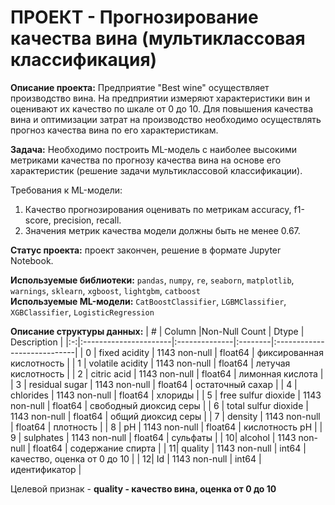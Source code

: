 # ПРОЕКТ - Прогнозирование качества вина (мультиклассовая классификация)
**Описание проекта:**
Предприятие "Best wine" осуществляет производство вина. На предприятии измеряют характеристики вин и оценивают их качество по шкале от 0 до 10. Для повышения качества вина и оптимизации затрат на производство необходимо осуществлять прогноз качества вина по его характеристикам.

**Задача:**
Необходимо построить ML-модель с наиболее высокими метриками качества по прогнозу качества вина на основе его характеристик (решение задачи мультиклассовой классификации).

Требования к ML-модели:
1. Качество прогнозирования оценивать по метрикам accuracy, f1-score, precision, recall.
2. Значения метрик качества модели должны быть не менее 0.67.

**Статус проекта:**
проект закончен, решение в формате Jupyter Notebook.

**Используемые библиотеки:**
`pandas`, `numpy`, `re`, `seaborn`, `matplotlib`, `warnings`, `sklearn`, `xgboost`, `lightgbm`, `catboost`<br>
**Используемые ML-модели:**
`CatBoostClassifier`, `LGBMClassifier`, `XGBClassifier`, `LogisticRegression`

**Описание структуры данных:**
| # |   Column              |Non-Null Count |  Dtype  | Description                 |
|:-:|:----------------------|:--------------|:--------|:----------------------------|
| 0 |  fixed acidity        | 1143 non-null | float64 | фиксированная кислотность   |
| 1 |  volatile acidity     | 1143 non-null | float64 | летучая кислотность         |
| 2 |  citric acid          | 1143 non-null | float64 | лимонная кислота            |
| 3 |  residual sugar       | 1143 non-null | float64 | остаточный сахар            |
| 4 |  chlorides            | 1143 non-null | float64 | хлориды                     |
| 5 |  free sulfur dioxide  | 1143 non-null | float64 | свободный диоксид серы      |
| 6 |  total sulfur dioxide | 1143 non-null | float64 | общий диоксид серы          |
| 7 |  density              | 1143 non-null | float64 | плотность                   |
| 8 |  pH                   | 1143 non-null | float64 | кислотность pH              |
| 9 |  sulphates            | 1143 non-null | float64 | сульфаты                    |
| 10|  alcohol              | 1143 non-null | float64 | содержание спирта           |
| 11|  quality              | 1143 non-null | int64   | качество, оценка от 0 до 10 |
| 12|  Id                   | 1143 non-null | int64   | идентификатор               |

Целевой признак - **quality - качество вина, оценка от 0 до 10**
